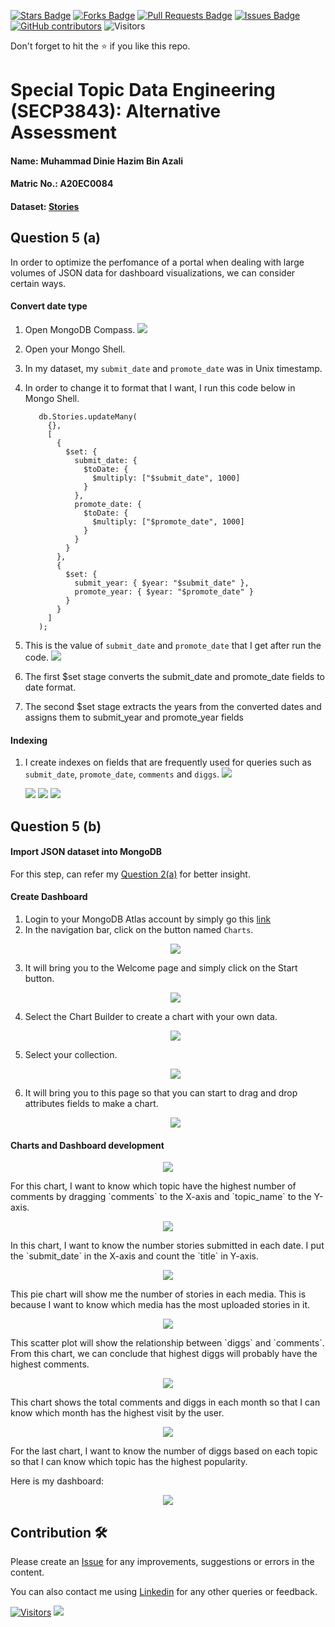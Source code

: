 <a href="https://github.com/drshahizan/SECP3843/stargazers"><img src="https://img.shields.io/github/stars/drshahizan/SECP3843" alt="Stars Badge"/></a>
<a href="https://github.com/drshahizan/SECP3843/network/members"><img src="https://img.shields.io/github/forks/drshahizan/SECP3843" alt="Forks Badge"/></a>
<a href="https://github.com/drshahizan/SECP3843/pulls"><img src="https://img.shields.io/github/issues-pr/drshahizan/SECP3843" alt="Pull Requests Badge"/></a>
<a href="https://github.com/drshahizan/SECP3843/issues"><img src="https://img.shields.io/github/issues/drshahizan/SECP3843" alt="Issues Badge"/></a>
<a href="https://github.com/drshahizan/SECP3843/graphs/contributors"><img alt="GitHub contributors" src="https://img.shields.io/github/contributors/drshahizan/SECP3843?color=2b9348"></a>
![Visitors](https://api.visitorbadge.io/api/visitors?path=https%3A%2F%2Fgithub.com%2Fdrshahizan%2FSECP3843&labelColor=%23d9e3f0&countColor=%23697689&style=flat)

Don't forget to hit the :star: if you like this repo.

# Special Topic Data Engineering (SECP3843): Alternative Assessment

#### Name: Muhammad Dinie Hazim Bin Azali
#### Matric No.: A20EC0084
#### Dataset: [Stories](https://github.com/drshahizan/dataset/tree/main/mongodb/07-stories)

## Question 5 (a)
In order to optimize the perfomance of a portal when dealing with large volumes of JSON data for dashboard visualizations, we can consider certain ways.

#### Convert date type

1. Open MongoDB Compass.
   <img src="./files/images/mongodbCompass.png">
2. Open your Mongo Shell.
3. In my dataset, my `submit_date` and `promote_date` was in Unix timestamp.
4. In order to change it to format that I want, I run this code below in Mongo Shell.
   ```
      db.Stories.updateMany(
        {},
        [
          {
            $set: {
              submit_date: {
                $toDate: {
                  $multiply: ["$submit_date", 1000]
                }
              },
              promote_date: {
                $toDate: {
                  $multiply: ["$promote_date", 1000]
                }
              }
            }
          },
          {
            $set: {
              submit_year: { $year: "$submit_date" },
              promote_year: { $year: "$promote_date" }
            }
          }
        ]
      );
   ```

5. This is the value of `submit_date` and `promote_date` that I get after run the code.
   <img src="./files/images/afteraggregate.png">
6. The first $set stage converts the submit_date and promote_date fields to date format.
7. The second $set stage extracts the years from the converted dates and assigns them to submit_year and promote_year fields

#### Indexing

1. I create indexes on fields that are frequently used for queries such as `submit_date`, `promote_date`, `comments` and `diggs`.
   <img src="./files/images/date_indexing.png">

   <img src="./files/images/promote_indexing.png">

   <img src="./files/images/comments.png">

   <img src="./files/images/diggs.png">

## Question 5 (b)

#### Import JSON dataset into MongoDB

For this step, can refer my [Question 2(a)](https://github.com/drshahizan/SECP3843/blob/10fa31e68212c6819884e25714778b51d031b2e1/submission/DinieHazim/question%202/question2.md) for better insight.

#### Create Dashboard

1. Login to your MongoDB Atlas account by simply go this [link](https://account.mongodb.com/account/login?signedOut=true)
2. In the navigation bar, click on the button named `Charts`.
   <p align="center">
      <img src="./files/images/charts.png">
   </p>
3. It will bring you to the Welcome page and simply click on the Start button.
   <p align="center">
      <img src="./files/images/start.png">
   </p>
4. Select the Chart Builder to create a chart with your own data.
   <p align="center">
      <img src="./files/images/chart_builder.png">
   </p>
5. Select your collection.
   <p align="center">
      <img src="./files/images/select.png">
   </p>
7. It will bring you to this page so that you can start to drag and drop attributes fields to make a chart.
   <p align="center">
      <img src="./files/images/drag_drop.png">
   </p>

#### Charts and Dashboard development

<p align="center">
   <img src="./files/images/Number%20of%20Comments%20for%20each%20Topic.png">
</p>
For this chart, I want to know which topic have the highest number of comments by dragging `comments` to the X-axis and `topic_name` to the Y-axis.

<p align="center">
   <img src="./files/images/Number%20of%20Stories%20in%20each%20Date%26nbsp%3B.png">
</p>
In this chart, I want to know the number stories submitted in each date. I put the `submit_date` in the X-axis and count the `title` in Y-axis.

<p align="center">
   <img src="./files/images/Number%20of%20Stories%20in%20each%20Media.png">
</p>
This pie chart will show me the number of stories in each media. This is because I want to know which media has the most uploaded stories in it.

<p align="center">
   <img src="./files/images/Relationship%20between%20number%20of%20Comments%20and%20Diggs.png">
</p>
This scatter plot will show the relationship between `diggs` and `comments`. From this chart, we can conclude that highest diggs will probably have the highest comments.

<p align="center">
   <img src="./files/images/Total%20Comments%20%26amp%3B%20Diggs%20for%20each%20Month.png">
</p>
This chart shows the total comments and diggs in each month so that I can know which month has the highest visit by the user.

<p align="center">
   <img src="./files/images/Total%20Number%20of%20Diggs%20based%20on%20Topic%20of%20Story.png">
</p>
For the last chart, I want to know the number of diggs based on each topic so that I can know which topic has the highest popularity.

Here is my dashboard:
<p align="center">
   <img src="./files/images/Dinie's%20Dashboard.png">
</p>

## Contribution 🛠️
Please create an [Issue](https://github.com/drshahizan/special-topic-data-engineering/issues) for any improvements, suggestions or errors in the content.

You can also contact me using [Linkedin](https://www.linkedin.com/in/mikhel-adam/) for any other queries or feedback.

[![Visitors](https://api.visitorbadge.io/api/visitors?path=https%3A%2F%2Fgithub.com%2Fdrshahizan&labelColor=%23697689&countColor=%23555555&style=plastic)](https://visitorbadge.io/status?path=https%3A%2F%2Fgithub.com%2Fdrshahizan)
![](https://hit.yhype.me/github/profile?user_id=81284918)
